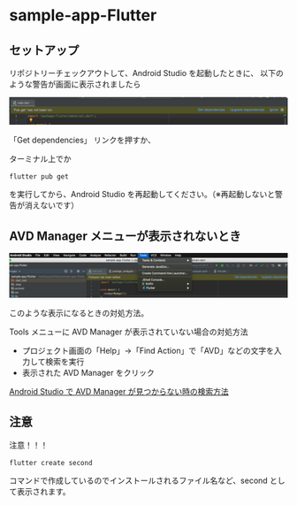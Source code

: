 # sample-app-Flutter

## セットアップ

リポジトリーチェックアウトして、Android Studio を起動したときに、
以下のような警告が画面に表示されましたら

![](docs/images/checkout_window1.png)

「Get dependencies」 リンクを押すか、

ターミナル上でか

```
flutter pub get
```

を実行してから、Android Studio を再起動してください。（※再起動しないと警告が消えないです）

## AVD Manager メニューが表示されないとき

![](docs/images/checkout_window2.png)

このような表示になるときの対処方法。

Tools メニューに AVD Manager が表示されていない場合の対処方法

- プロジェクト画面の「Help」→「Find Action」で「AVD」などの文字を入力して検索を実行
- 表示された AVD Manager をクリック

[Android Studio で AVD Manager が見つからない時の検索方法](https://getnews.jp/archives/2042178)

## 注意

注意！！！

```
flutter create second
```

コマンドで作成しているのでインストールされるファイル名など、second として表示されます。
